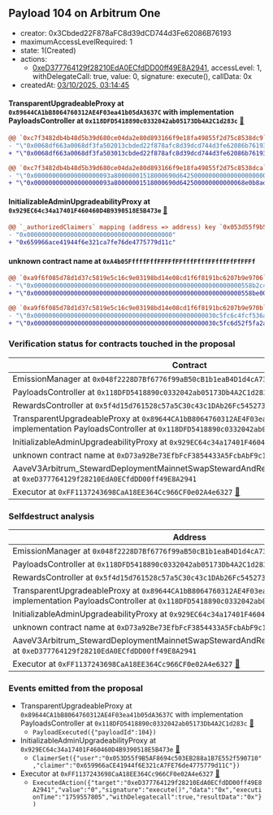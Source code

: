 ## Payload 104 on Arbitrum One

- creator: 0x3Cbded22F878aFC8d39dCD744d3Fe62086B76193
- maximumAccessLevelRequired: 1
- state: 1(Created)
- actions:
  - [0xeD377764129f28210EdA0ECfdDD00ff49E8A2941](https://arbiscan.io/address/0xeD377764129f28210EdA0ECfdDD00ff49E8A2941), accessLevel: 1, withDelegateCall: true, value: 0, signature: execute(), callData: 0x
- createdAt: [03/10/2025, 03:14:45](https://arbiscan.io/tx/0xf20a33d2aa43134f2e6b622f06bc1bd0269da2db2b1a19e357394c9280e9ac48)

#### TransparentUpgradeableProxy at `0x89644CA1bB8064760312AE4F03ea41b05dA3637C` with implementation PayloadsController at `0x118DFD5418890c0332042ab05173Db4A2C1d283c` [:ghost:](https://github.com/bgd-labs/aave-address-book  "GovernanceV3Arbitrum.PAYLOADS_CONTROLLER")

```diff
@@ `0xc7f3482db4b48d5b39d680ce04da2e80d893166f9e18fa49855f2d75c8538dc9` raw  @@
- "\"0x0068df663a0068df3fa502013cbded22f878afc8d39dcd744d3fe62086b76193\""
+ "\"0x0068df663a0068df3fa503013cbded22f878afc8d39dcd744d3fe62086b76193\""

@@ `0xc7f3482db4b48d5b39d680ce04da2e80d893166f9e18fa49855f2d75c8538dca` raw  @@
- "\"0x000000000000000000093a80000001518000690d642500000000000000000000\""
+ "\"0x000000000000000000093a80000001518000690d642500000000000068e0b8ad\""

```
#### InitializableAdminUpgradeabilityProxy at `0x929EC64c34a17401F460460D4B9390518E5B473e` [:ghost:](https://github.com/bgd-labs/aave-address-book  "AaveV3Arbitrum.DEFAULT_INCENTIVES_CONTROLLER")

```diff
@@ `_authorizedClaimers` mapping (address => address) key `0x053d55f9b5af8694c503eb288a1b7e552f590710` @@
- "0x0000000000000000000000000000000000000000"
+ "0x659966ace41944f6e321ca7fe76de4775779d11c"

```
#### unknown contract name at `0xA4b05FffffFffFFFFfFFfffFfffFFfffFfFfFFFf`

```diff
@@ `0xa9f6f085d78d1d37c5819e5c16c9e03198bd14e08cd1f6f8191bc6207b9e9706` raw  @@
- "\"0x000000000000000000000000000000000000000000000000000000000558b2c4\""
+ "\"0x000000000000000000000000000000000000000000000000000000000558be00\""

@@ `0xa9f6f085d78d1d37c5819e5c16c9e03198bd14e08cd1f6f8191bc6207b9e970b` raw  @@
- "\"0x00000000000000000000000000000000000000000000000030c5fc6c4fcf536a\""
+ "\"0x00000000000000000000000000000000000000000000000030c5fc6d52f5fa2a\""

```
### Verification status for contracts touched in the proposal

| Contract | Status |
|---------|------------|
| EmissionManager at `0x048f2228D7Bf6776f99aB50cB1b1eaB4D1d4cA73` [:ghost:](https://github.com/bgd-labs/aave-address-book  "AaveV3Arbitrum.EMISSION_MANAGER") | Contract |
| PayloadsController at `0x118DFD5418890c0332042ab05173Db4A2C1d283c` | Contract |
| RewardsController at `0x5f4d15d761528c57a5C30c43c1DAb26Fc5452731` | Contract |
| TransparentUpgradeableProxy at `0x89644CA1bB8064760312AE4F03ea41b05dA3637C` with implementation PayloadsController at `0x118DFD5418890c0332042ab05173Db4A2C1d283c` [:ghost:](https://github.com/bgd-labs/aave-address-book  "GovernanceV3Arbitrum.PAYLOADS_CONTROLLER") | Contract |
| InitializableAdminUpgradeabilityProxy at `0x929EC64c34a17401F460460D4B9390518E5B473e` [:ghost:](https://github.com/bgd-labs/aave-address-book  "AaveV3Arbitrum.DEFAULT_INCENTIVES_CONTROLLER") | Contract |
| unknown contract name at `0xD73a92Be73EfbFcF3854433A5FcbAbF9c1316073` | EOA |
| AaveV3Arbitrum_StewardDeploymentMainnetSwapStewardAndRewardsSteward_20250821 at `0xeD377764129f28210EdA0ECfdDD00ff49E8A2941` | Contract |
| Executor at `0xFF1137243698CaA18EE364Cc966CF0e02A4e6327` [:ghost:](https://github.com/bgd-labs/aave-address-book  "AaveV3Arbitrum.ACL_ADMIN") | Contract |

### Selfdestruct analysis

| Address | Result |
|---------|------------|
| EmissionManager at `0x048f2228D7Bf6776f99aB50cB1b1eaB4D1d4cA73` [:ghost:](https://github.com/bgd-labs/aave-address-book  "AaveV3Arbitrum.EMISSION_MANAGER") | Safe |
| PayloadsController at `0x118DFD5418890c0332042ab05173Db4A2C1d283c` | Safe |
| RewardsController at `0x5f4d15d761528c57a5C30c43c1DAb26Fc5452731` | Safe |
| TransparentUpgradeableProxy at `0x89644CA1bB8064760312AE4F03ea41b05dA3637C` with implementation PayloadsController at `0x118DFD5418890c0332042ab05173Db4A2C1d283c` [:ghost:](https://github.com/bgd-labs/aave-address-book  "GovernanceV3Arbitrum.PAYLOADS_CONTROLLER") | DelegateCall |
| InitializableAdminUpgradeabilityProxy at `0x929EC64c34a17401F460460D4B9390518E5B473e` [:ghost:](https://github.com/bgd-labs/aave-address-book  "AaveV3Arbitrum.DEFAULT_INCENTIVES_CONTROLLER") | DelegateCall |
| unknown contract name at `0xD73a92Be73EfbFcF3854433A5FcbAbF9c1316073` | EOA |
| AaveV3Arbitrum_StewardDeploymentMainnetSwapStewardAndRewardsSteward_20250821 at `0xeD377764129f28210EdA0ECfdDD00ff49E8A2941` | Safe |
| Executor at `0xFF1137243698CaA18EE364Cc966CF0e02A4e6327` [:ghost:](https://github.com/bgd-labs/aave-address-book  "AaveV3Arbitrum.ACL_ADMIN") | DelegateCall |

### Events emitted from the proposal

- TransparentUpgradeableProxy at `0x89644CA1bB8064760312AE4F03ea41b05dA3637C` with implementation PayloadsController at `0x118DFD5418890c0332042ab05173Db4A2C1d283c` [:ghost:](https://github.com/bgd-labs/aave-address-book  "GovernanceV3Arbitrum.PAYLOADS_CONTROLLER")
  - `PayloadExecuted({"payloadId":104})`
- InitializableAdminUpgradeabilityProxy at `0x929EC64c34a17401F460460D4B9390518E5B473e` [:ghost:](https://github.com/bgd-labs/aave-address-book  "AaveV3Arbitrum.DEFAULT_INCENTIVES_CONTROLLER")
  - `ClaimerSet({"user":"0x053D55f9B5AF8694c503EB288a1B7E552f590710","claimer":"0x659966aCE41944f6E321cA7FE76de4775779d11C"})`
- Executor at `0xFF1137243698CaA18EE364Cc966CF0e02A4e6327` [:ghost:](https://github.com/bgd-labs/aave-address-book  "AaveV3Arbitrum.ACL_ADMIN")
  - `ExecutedAction({"target":"0xeD377764129f28210EdA0ECfdDD00ff49E8A2941","value":"0","signature":"execute()","data":"0x","executionTime":"1759557805","withDelegatecall":true,"resultData":"0x"})`
